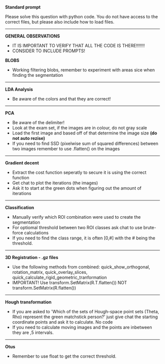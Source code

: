**Standard prompt**

Please solve this question with python code. You do not have access to the correct files, but please also include how to load files. 

----

**GENERAL OBSERVATIONS**
- IT IS IMPORTANT TO VERIFY THAT ALL THE CODE IS THERE!!!!!!! 
- CONSIDER TO INCLUDE PROMPTS!

**BLOBS**
- Working filtering blobs, remember to experiment with areas sice when finding the segmentation

---

**LDA Analysis**
- Be aware of the colors and that they are correct!

---

**PCA**
- Be aware of the delimiter!
- Look at the exam set, if the images are in colour, do not gray scale
- Load the first image and based off of that determine the image size **(do not auto rezise)**
- If you need to find SSD (pixelwise sum of squared differences) between two images remember to use .flatten() on the images 
---

**Gradient decent**
- Extract the cost function seperatly to secure it is using the correct function
- Get chat to plot the iterations (the images)
- Ask it to start at the green dots when figuring out the amount of iterations

---

**Classification**
- Manually verify which ROI combination were used to create the segmentation
- For optiomal threshold between two ROI classes ask chat to use brute-force calculations
- If you need to find the class range, it is often [0,#] with the # being the threshold. 

---

**3D Registration - .gz files**
- Use the following methods from combined: quick_show_orthogonal, rotation_matrix, quick_overlay_slices, quick_calculate_rigid_geometric_tranformation
- IMPORTANT! Use transform.SetMatrix(R.T.flatten()) NOT transform.SetMatrix(R.flatten())

---

**Hough transformation**
- If you are asked to 'Which of the sets of Hough-space point sets (Theta, Rho) represent the
green matchstick person?' just give chat the starting coordinate points and ask it to calculate. No code
- If you need to calculate moving images and the points are inbetween they are ,5 intervals. 

---
**Otus**
- Remember to use float to get the correct threshold.